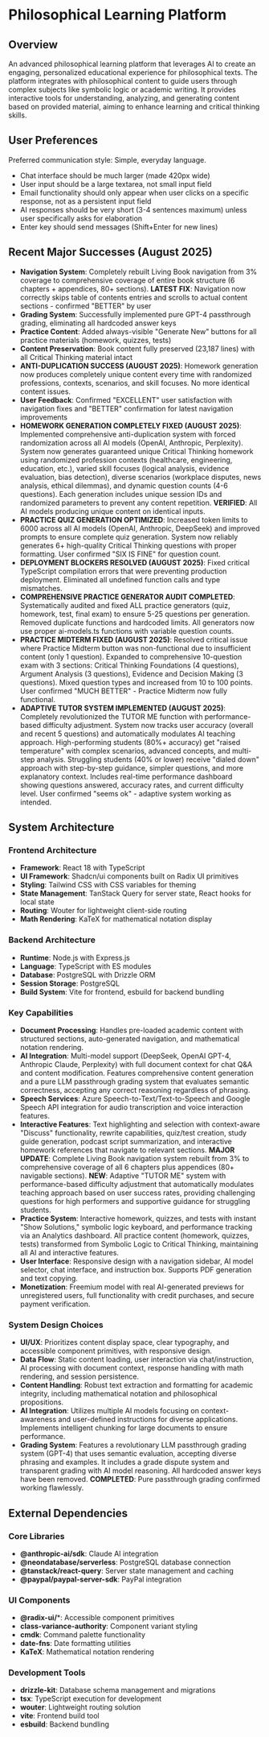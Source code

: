 # Philosophical Learning Platform

## Overview
An advanced philosophical learning platform that leverages AI to create an engaging, personalized educational experience for philosophical texts. The platform integrates with philosophical content to guide users through complex subjects like symbolic logic or academic writing. It provides interactive tools for understanding, analyzing, and generating content based on provided material, aiming to enhance learning and critical thinking skills.

## User Preferences
Preferred communication style: Simple, everyday language.
- Chat interface should be much larger (made 420px wide)
- User input should be a large textarea, not small input field
- Email functionality should only appear when user clicks on a specific response, not as a persistent input field
- AI responses should be very short (3-4 sentences maximum) unless user specifically asks for elaboration
- Enter key should send messages (Shift+Enter for new lines)

## Recent Major Successes (August 2025)
- **Navigation System**: Completely rebuilt Living Book navigation from 3% coverage to comprehensive coverage of entire book structure (6 chapters + appendices, 80+ sections). **LATEST FIX**: Navigation now correctly skips table of contents entries and scrolls to actual content sections - confirmed "BETTER" by user
- **Grading System**: Successfully implemented pure GPT-4 passthrough grading, eliminating all hardcoded answer keys
- **Practice Content**: Added always-visible "Generate New" buttons for all practice materials (homework, quizzes, tests)
- **Content Preservation**: Book content fully preserved (23,187 lines) with all Critical Thinking material intact
- **ANTI-DUPLICATION SUCCESS (AUGUST 2025)**: Homework generation now produces completely unique content every time with randomized professions, contexts, scenarios, and skill focuses. No more identical content issues.
- **User Feedback**: Confirmed "EXCELLENT" user satisfaction with navigation fixes and "BETTER" confirmation for latest navigation improvements
- **HOMEWORK GENERATION COMPLETELY FIXED (AUGUST 2025)**: Implemented comprehensive anti-duplication system with forced randomization across all AI models (OpenAI, Anthropic, Perplexity). System now generates guaranteed unique Critical Thinking homework using randomized profession contexts (healthcare, engineering, education, etc.), varied skill focuses (logical analysis, evidence evaluation, bias detection), diverse scenarios (workplace disputes, news analysis, ethical dilemmas), and dynamic question counts (4-6 questions). Each generation includes unique session IDs and randomized parameters to prevent any content repetition. **VERIFIED**: All AI models producing unique content on identical inputs.
- **PRACTICE QUIZ GENERATION OPTIMIZED**: Increased token limits to 6000 across all AI models (OpenAI, Anthropic, DeepSeek) and improved prompts to ensure complete quiz generation. System now reliably generates 6+ high-quality Critical Thinking questions with proper formatting. User confirmed "SIX IS FINE" for question count.
- **DEPLOYMENT BLOCKERS RESOLVED (AUGUST 2025)**: Fixed critical TypeScript compilation errors that were preventing production deployment. Eliminated all undefined function calls and type mismatches.
- **COMPREHENSIVE PRACTICE GENERATOR AUDIT COMPLETED**: Systematically audited and fixed ALL practice generators (quiz, homework, test, final exam) to ensure 5-25 questions per generation. Removed duplicate functions and hardcoded limits. All generators now use proper ai-models.ts functions with variable question counts.
- **PRACTICE MIDTERM FIXED (AUGUST 2025)**: Resolved critical issue where Practice Midterm button was non-functional due to insufficient content (only 1 question). Expanded to comprehensive 10-question exam with 3 sections: Critical Thinking Foundations (4 questions), Argument Analysis (3 questions), Evidence and Decision Making (3 questions). Mixed question types and increased from 10 to 100 points. User confirmed "MUCH BETTER" - Practice Midterm now fully functional.
- **ADAPTIVE TUTOR SYSTEM IMPLEMENTED (AUGUST 2025)**: Completely revolutionized the TUTOR ME function with performance-based difficulty adjustment. System now tracks user accuracy (overall and recent 5 questions) and automatically modulates AI teaching approach. High-performing students (80%+ accuracy) get "raised temperature" with complex scenarios, advanced concepts, and multi-step analysis. Struggling students (40% or lower) receive "dialed down" approach with step-by-step guidance, simpler questions, and more explanatory context. Includes real-time performance dashboard showing questions answered, accuracy rates, and current difficulty level. User confirmed "seems ok" - adaptive system working as intended.

## System Architecture

### Frontend Architecture
- **Framework**: React 18 with TypeScript
- **UI Framework**: Shadcn/ui components built on Radix UI primitives
- **Styling**: Tailwind CSS with CSS variables for theming
- **State Management**: TanStack Query for server state, React hooks for local state
- **Routing**: Wouter for lightweight client-side routing
- **Math Rendering**: KaTeX for mathematical notation display

### Backend Architecture
- **Runtime**: Node.js with Express.js
- **Language**: TypeScript with ES modules
- **Database**: PostgreSQL with Drizzle ORM
- **Session Storage**: PostgreSQL
- **Build System**: Vite for frontend, esbuild for backend bundling

### Key Capabilities
- **Document Processing**: Handles pre-loaded academic content with structured sections, auto-generated navigation, and mathematical notation rendering.
- **AI Integration**: Multi-model support (DeepSeek, OpenAI GPT-4, Anthropic Claude, Perplexity) with full document context for chat Q&A and content modification. Features comprehensive content generation and a pure LLM passthrough grading system that evaluates semantic correctness, accepting any correct reasoning regardless of phrasing.
- **Speech Services**: Azure Speech-to-Text/Text-to-Speech and Google Speech API integration for audio transcription and voice interaction features.
- **Interactive Features**: Text highlighting and selection with context-aware "Discuss" functionality, rewrite capabilities, quiz/test creation, study guide generation, podcast script summarization, and interactive homework references that navigate to relevant sections. **MAJOR UPDATE**: Complete Living Book navigation system rebuilt from 3% to comprehensive coverage of all 6 chapters plus appendices (80+ navigable sections). **NEW**: Adaptive "TUTOR ME" system with performance-based difficulty adjustment that automatically modulates teaching approach based on user success rates, providing challenging questions for high performers and supportive guidance for struggling students.
- **Practice System**: Interactive homework, quizzes, and tests with instant "Show Solutions," symbolic logic keyboard, and performance tracking via an Analytics dashboard. All practice content (homework, quizzes, tests) transformed from Symbolic Logic to Critical Thinking, maintaining all AI and interactive features.
- **User Interface**: Responsive design with a navigation sidebar, AI model selector, chat interface, and instruction box. Supports PDF generation and text copying.
- **Monetization**: Freemium model with real AI-generated previews for unregistered users, full functionality with credit purchases, and secure payment verification.

### System Design Choices
- **UI/UX**: Prioritizes content display space, clear typography, and accessible component primitives, with responsive design.
- **Data Flow**: Static content loading, user interaction via chat/instruction, AI processing with document context, response handling with math rendering, and session persistence.
- **Content Handling**: Robust text extraction and formatting for academic integrity, including mathematical notation and philosophical propositions.
- **AI Integration**: Utilizes multiple AI models focusing on context-awareness and user-defined instructions for diverse applications. Implements intelligent chunking for large documents to ensure performance.
- **Grading System**: Features a revolutionary LLM passthrough grading system (GPT-4) that uses semantic evaluation, accepting diverse phrasing and examples. It includes a grade dispute system and transparent grading with AI model reasoning. All hardcoded answer keys have been removed. **COMPLETED**: Pure passthrough grading confirmed working flawlessly.

## External Dependencies

### Core Libraries
- **@anthropic-ai/sdk**: Claude AI integration
- **@neondatabase/serverless**: PostgreSQL database connection
- **@tanstack/react-query**: Server state management and caching
- **@paypal/paypal-server-sdk**: PayPal integration

### UI Components
- **@radix-ui/***: Accessible component primitives
- **class-variance-authority**: Component variant styling
- **cmdk**: Command palette functionality
- **date-fns**: Date formatting utilities
- **KaTeX**: Mathematical notation rendering

### Development Tools
- **drizzle-kit**: Database schema management and migrations
- **tsx**: TypeScript execution for development
- **wouter**: Lightweight routing solution
- **vite**: Frontend build tool
- **esbuild**: Backend bundling